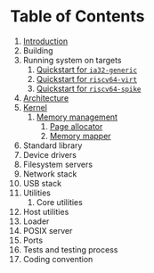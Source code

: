# Table of Contents

1. [Introduction](introduction.md)
1. Building
2. Running system on targets
   1. [Quickstart for `ia32-generic`](quickstart-ia32-generic.md)
   2. [Quickstart for `riscv64-virt`](quickstart-riscv64-virt.md)
   3. [Quickstart for `riscv64-spike`](quickstart-riscv64-spike.md)
4. [Architecture](architecture.md)
5. [Kernel](kernel/)
   1. [Memory management](kernel/mm/)
      1. [Page allocator](kernel/mm/page.md)
      2. [Memory mapper](kernel/mm/mapper.md)
6. Standard library
7. Device drivers
8. Filesystem servers
9. Network stack
10. USB stack
11. Utilities
    1. Core utilities
12. Host utilities
13. Loader
14. POSIX server
15. Ports
16. Tests and testing process
17. Coding convention


